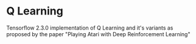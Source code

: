 # Q Learning

Tensorflow 2.3.0 implementation of Q Learning and it's variants as proposed by the paper "Playing Atari with Deep Reinforcement Learning"